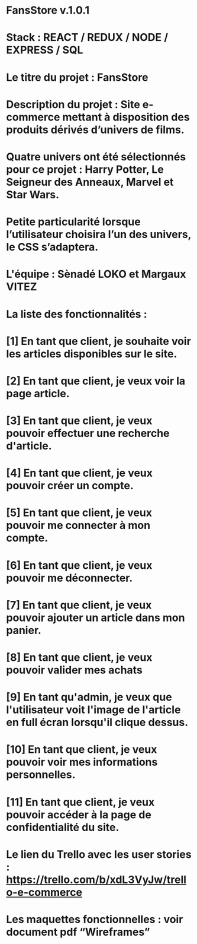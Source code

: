 # FansStore v.1.0.1 

# Stack : REACT / REDUX / NODE / EXPRESS / SQL
  

# Le titre du projet : FansStore  
# Description du projet : Site e-commerce mettant à disposition des produits dérivés d’univers de films.  
# Quatre univers ont été sélectionnés pour ce projet : Harry Potter, Le Seigneur des Anneaux, Marvel et Star Wars.  
# Petite particularité lorsque l’utilisateur choisira l’un des univers, le CSS s’adaptera.  


# L'équipe : Sènadé LOKO et Margaux VITEZ  


# La liste des fonctionnalités :   
# [1] En tant que client, je souhaite voir les articles disponibles sur le site.  
# [2] En tant que client, je veux voir la page article.  
# [3] En tant que client, je veux pouvoir effectuer une recherche d'article.  
# [4] En tant que client, je veux pouvoir créer un compte.  
# [5] En tant que client, je veux pouvoir me connecter à mon compte.  
# [6] En tant que client, je veux pouvoir me déconnecter.  
# [7] En tant que client, je veux pouvoir ajouter un article dans mon panier.  
# [8] En tant que client, je veux pouvoir valider mes achats  
# [9] En tant qu'admin, je veux que l'utilisateur voit l'image de l'article en full écran lorsqu'il clique dessus.  
# [10] En tant que client, je veux pouvoir voir mes informations personnelles.  
# [11] En tant que client, je veux pouvoir accéder à la page de confidentialité du site.  

# Le lien du Trello avec les user stories : https://trello.com/b/xdL3VyJw/trello-e-commerce  

# Les maquettes fonctionnelles : voir document pdf “Wireframes” 
